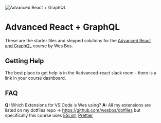![Advanced React + GraphQL](https://advancedreact.com/images/ARG/arg-facebook-share.png)

# Advanced React + GraphQL

These are the starter files and stepped solutions for the [Advanced React and GraphQL](https://AdvancedReact.com) course by Wes Bos.

## Getting Help

The best place to get help is in the #advanced-react slack room - there is a link in your course dashboard.

## FAQ

**Q:** Which Extensions for VS Code is Wes using?
**A:** All my extensions are listed on my dotfiles repo → https://github.com/wesbos/dotfiles but specifically this course uses [ESLint](https://github.com/Microsoft/vscode-eslint), [Prettier](https://github.com/prettier/prettier-vscode)
